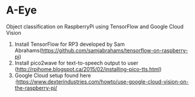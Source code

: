 # A-Eye
Object classification on RaspberryPi using TensorFlow and Google Cloud Vision 

1. Install TensorFlow for RP3 developed by Sam Abrahams(https://github.com/samjabrahams/tensorflow-on-raspberry-pi)
2. Install pico2wave for text-to-speech output to user (http://rpihome.blogspot.ca/2015/02/installing-pico-tts.html)
3. Google Cloud setup found here :https://www.dexterindustries.com/howto/use-google-cloud-vision-on-the-raspberry-pi/
